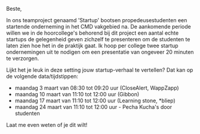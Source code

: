 Beste,

In ons teamproject genaamd 'Startup' bootsen propedeusestudenten een startende onderneming in het CMD vakgebied na. De aankomende periode willen we in de hoorcollege's behorend bij dit project een aantal echte startups de gelegenheid geven zichzelf te presenteren om de studenten te laten zien hoe het in de praktijk gaat. Ik hoop per college twee startup ondernemingen uit te nodigen om een presentatie van ongeveer 20 minuten te verzorgen.

Lijkt het je leuk in deze setting jouw startup-verhaal te vertellen? Dat kan op de volgende data/tijdstippen:
- maandag 3 maart van 08:30 tot 09:20 uur (CloseAlert, WappZapp)
- maandag 10 maart van 11:10 tot 12:00 uur (Gibbon)
- maandag 17 maart van 11:10 tot 12:00 uur (Learning stone, *bliep)
- maandag 24 maart van 11:10 tot 12:00 uur - Pecha Kucha's door studenten

Laat me even weten of je dit wilt!